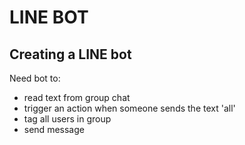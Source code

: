 # LINE BOT

## Creating a LINE bot
Need bot to:
- read text from group chat
- trigger an action when someone sends the text 'all'
- tag all users in group
- send message 
